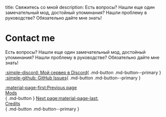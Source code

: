 title: Свяжитесь со мной
description: Есть вопросы? Нашли еще один замечательный мод, достойный упоминания? Нашли проблему в руководстве? Обязательно дайте мне знать!

# Contact me
Есть вопросы? Нашли еще один замечательный мод, достойный упоминания? Нашли проблему в руководстве? Обязательно дайте мне знать!

[:simple-discord: Мой сервер в Discord](https://discord.gg/zwmsQqExbQ){ .md-button .md-button--primary } [:simple-github: GitHub Issues](https://github.com/gillian-guide/gillian-guide.github.io/issues){ .md-button .md-button--primary }

[:material-page-first:Previous page <br>Mods</br>](extras/mods.md){ .md-button } [Next page:material-page-last: <br>Credits</br>](credits.md){ .md-button .md-button--primary }